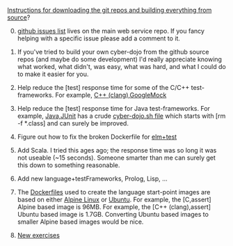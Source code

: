 

[Instructions for downloading the git repos and building everything from source](https://github.com/cyber-dojo/cyber-dojo/tree/master/dev)?

0) [github issues list](https://github.com/cyber-dojo/web/issues) lives on the main web service repo.
If you fancy helping with a specific issue please add a comment to it.

1) If you've tried to build your own cyber-dojo from the github source repos
(and maybe do some development) I'd really appreciate knowing what worked,
what didn't, was easy, what was hard, and what I could do to make it easier
for you.

2) Help reduce the [test] response time for some of the C/C++ test-frameworks.
For example,
[C++ (clang),GoogleMock](https://github.com/cyber-dojo-languages/clangplusplus-googlemock)

3) Help reduce the [test] response time for Java test-frameworks.
For example,
[Java,JUnit](https://github.com/cyber-dojo-languages/java-junit)
has a crude
[cyber-dojo.sh file](https://github.com/cyber-dojo-languages/java-junit/blob/master/start_point/cyber-dojo.sh)
which starts with [rm -f *.class] and can surely be improved.

4) Figure out how to fix the broken Dockerfile for
[elm+test](https://github.com/cyber-dojo-languages/elm-test)

5) Add Scala. I tried this ages ago; the response time was so long it was not useable (~15 seconds).
Someone smarter than me can surely get this down to something reasonable.

6) Add new language+testFrameworks, Prolog, Lisp, ...

7) The [Dockerfiles](https://docs.docker.com/engine/reference/builder/) used
to create the language start-point images are based on either
[Alpine Linux](https://alpinelinux.org/) or
[Ubuntu](https://www.ubuntu.com/).
For example, the [C,assert] Alpine based image is 96MB.
For example, the [C++ (clang),assert] Ubuntu based image is 1.7GB.
Converting Ubuntu based images to smaller Alpine based images would be nice.

8) [New exercises](https://github.com/cyber-dojo/start-points-exercises)


